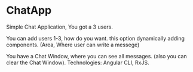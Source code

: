 # ChatApp
Simple Chat Application, You got a 3 users.

You can add users 1-3, how do you want. this option dynamically adding components. 
(Area, Where user can write a messege)

You have a Chat Window, where you can see all messages. (also you can clear the Chat Window).
Technologies: Angular CLI, RxJS. 




